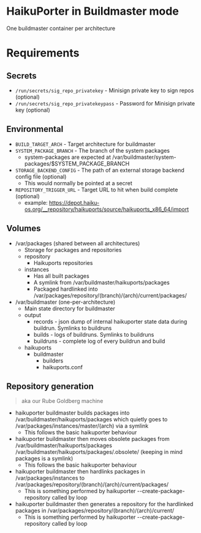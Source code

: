 # HaikuPorter in Buildmaster mode

One buildmaster container per architecture

# Requirements

## Secrets

  * ```/run/secrets/sig_repo_privatekey``` - Minisign private key to sign repos (optional)
  * ```/run/secrets/sig_repo_privatekeypass``` - Password for Minisign private key (optional)

## Environmental

  * ```BUILD_TARGET_ARCH``` - Target architecture for buildmaster
  * ```SYSTEM_PACKAGE_BRANCH``` - The branch of the system packages
    * system-packages are expected at /var/buildmaster/system-packages/$SYSTEM_PACKAGE_BRANCH
  * ```STORAGE_BACKEND_CONFIG``` - The path of an external storage backend config file (optional)
    * This would normally be pointed at a secret
  * ```REPOSITORY_TRIGGER_URL``` - Target URL to hit when build complete (optional)
    * example: https://depot.haiku-os.org/__repository/haikuports/source/haikuports_x86_64/import

## Volumes

  * /var/packages (shared between all architectures)
    * Storage for packages and repositories
    * repository
      * Haikuports repositories
    * instances
      * Has all built packages
      * A symlink from /var/buildmaster/haikuports/packages
      * Packaged hardlinked into /var/packages/repository/(branch)/(arch)/current/packages/
  * /var/buildmaster (one-per-architecture)
    * Main state directory for buildmaster
    * output
      * records - json dump of internal haikuporter state data during buildrun. Symlinks to buildruns
      * builds - logs of buildruns. Symlinks to buildruns
      * buildruns - complete log of every buildrun and build
    * haikuports
      * buildmaster
        * builders
        * haikuports.conf

## Repository generation

> aka our Rube Goldberg machine

* haikuporter buildmaster builds packages into /var/buildmaster/haikuports/packages which quietly goes to /var/packages/instances/master/(arch) via a symlink
  * This follows the basic haikuporter behaviour
* haikuporter buildmaster then moves obsolete packages from /var/buildmaster/haikuports/packages /var/buildmaster/haikuports/packages/.obsolete/ (keeping in mind packages is a symlink)
  * This follows the basic haikuporter behaviour
* haikuporter buildmaster then hardlinks packages in /var/packages/instances to /var/packages/repository/(branch)/(arch)/current/packages/
  * This is something performed by haikuporter --create-package-repository called by loop
* haikuporter buildmaster then generates a repository for the hardlinked packages in /var/packages/repository/(branch)/(arch)/current/
  * This is something performed by haikuporter --create-package-repository called by loop
